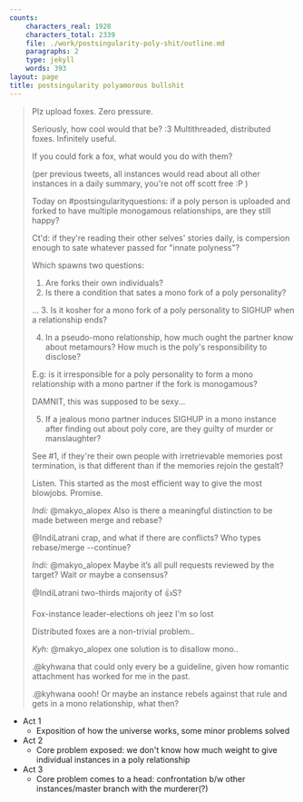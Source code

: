 ```yaml
---
counts:
    characters_real: 1928
    characters_total: 2339
    file: ./work/postsingularity-poly-shit/outline.md
    paragraphs: 2
    type: jekyll
    words: 393
layout: page
title: postsingularity polyamorous bullshit
---
```


> Plz upload foxes.  Zero pressure.
>
> Seriously, how cool would that be? :3  Multithreaded, distributed foxes.  Infinitely useful.
>
> If you could fork a fox, what would you do with them?
>
> (per previous tweets, all instances would read about all other instances in a daily summary, you're not off scott free :P )
>
> Today on #postsingularityquestions: if a poly person is uploaded and forked to have multiple monogamous relationships, are they still happy?
>
> Ct'd: if they're reading their other selves' stories daily, is compersion enough to sate whatever passed for "innate polyness"?
>
> Which spawns two questions:
> 1. Are forks their own individuals?
> 2. Is there a condition that sates a mono fork of a poly personality?
>
> ... 3. Is it kosher for a mono fork of a poly personality to SIGHUP when a relationship ends?
>
> 4. In a pseudo-mono relationship, how much ought the partner know about metamours? How much is the poly's responsibility to disclose?
>
> E.g: is it irresponsible for a poly personality to form a mono relationship with a mono partner if the fork is monogamous?
>
> DAMNIT, this was supposed to be sexy...
>
> 5. If a jealous mono partner induces SIGHUP in a mono instance after finding out about poly core, are they guilty of murder or manslaughter?
>
> See #1, if they're their own people with irretrievable memories post termination, is that different than if the memories rejoin the gestalt?
>
> Listen.
> This started as the most efficient way to give the most blowjobs. Promise.
>
> *Indi:* @makyo_alopex Also is there a meaningful distinction to be made between merge and rebase?
>
> @IndiLatrani crap, and what if there are conflicts? Who types rebase/merge --continue?
>
> *Indi:* @makyo_alopex Maybe it’s all pull requests reviewed by the target? Wait or maybe a consensus?
>
> @IndiLatrani two-thirds majority of :+1:S?
>
> Fox-instance leader-elections oh jeez I'm so lost
>
> Distributed foxes are a non-trivial problem..
>
> *Kyh:* @makyo_alopex one solution is to disallow mono..
>
> .@kyhwana that could only every be a guideline, given how romantic attachment has worked for me in the past.
>
> .@kyhwana oooh! Or maybe an instance rebels against that rule and gets in a mono relationship, what then?


* Act 1
    * Exposition of how the universe works, some minor problems solved
* Act 2
    * Core problem exposed: we don't know how much weight to give individual instances in a poly relationship
* Act 3
    * Core problem comes to a head: confrontation b/w other instances/master branch with the murderer(?)
